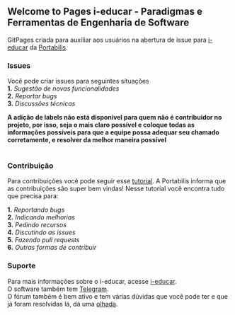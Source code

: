 ## Welcome to Pages i-educar - Paradigmas e Ferramentas de Engenharia de Software

GitPages criada para auxiliar aos usuários na abertura de issue para [i-educar](https://github.com/portabilis/i-educar) da [Portabilis](https://ieducar.org/).

### Issues

Você pode criar issues para seguintes situações</br>
  **1.** _Sugestão de novas funcionalidades_</br>
  **2.** _Reportar bugs_</br>
  **3.** _Discussões técnicas_</br>
  
**A adição de labels não está disponível para quem não é contribuidor no projeto, por isso, seja o mais claro possível e coloque todas as informações possíveis para que a equipe possa adequar seu chamado corretamente, e resolver da melhor maneira possível**</br></br>

### Contribuição

Para contribuições você pode seguir esse [tutorial](https://github.com/portabilis/i-educar/blob/2.4/contributing.md). A Portabilis informa que as contribuições são super bem vindas! Nesse tutorial você encontra tudo que precisa para:</br>

  **1.** _Reportando bugs_</br>
  **2.** _Indicando melhorias_</br>
  **3.** _Pedindo recursos_</br>
  **4.** _Discutindo as issues_</br>
  **5.** _Fazendo pull requests_</br>
  **6.** _Outras formas de contribuir_</br>

### Suporte

Para mais informações sobre o i-educar, acesse [i-educar](https://ieducar.org/).</br>
O software também tem [Telegram](https://t.me/ieducar).</br>
O fórum também é bem ativo e tem várias dúvidas que você pode ter e que já foram resolvidas lá, dá uma [olhada](https://forum.ieducar.org/).</br>
